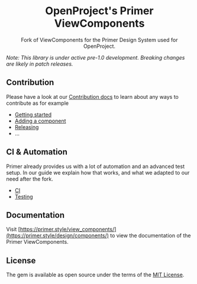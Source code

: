 <h1 align="center">OpenProject's Primer ViewComponents</h1>

<p align="center">Fork of ViewComponents for the Primer Design System used for OpenProject.</p>

_Note: This library is under active pre-1.0 development. Breaking changes are likely in patch releases._

## Contribution

Please have a look at our [Contribution docs](./docs/contributors/README.md) to learn about any ways to contribute as for example

* [Getting started](./docs/contributors/setup.md)
* [Adding a component](./docs/contributors/adding-components.md)
* [Releasing](./docs/contributors/releasing.md)
* ...

## CI & Automation

Primer already provides us with a lot of automation and an advanced test setup. In our guide we explain how that works, and what we adapted to our need after the fork.

* [CI](./docs/contributors/ci.md)
* [Testing](./docs/contributors/playwright-testing.md)

## Documentation

Visit [https://primer.style/view_components/](https://primer.style/design/components/) to view the documentation of the Primer ViewComponents.

## License

The gem is available as open source under the terms of the [MIT License](https://opensource.org/licenses/MIT).
